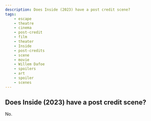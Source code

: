 ```yaml
---
description: Does Inside (2023) have a post credit scene?
tags: 
    - escape
    - theatre
    - cinema
    - post-credit
    - film
    - theater
    - Inside
    - post-credits
    - scene
    - movie
    - Willem Dafoe
    - spoilers
    - art
    - spoiler
    - scenes
---
```


## Does Inside (2023) have a post credit scene?

No.
